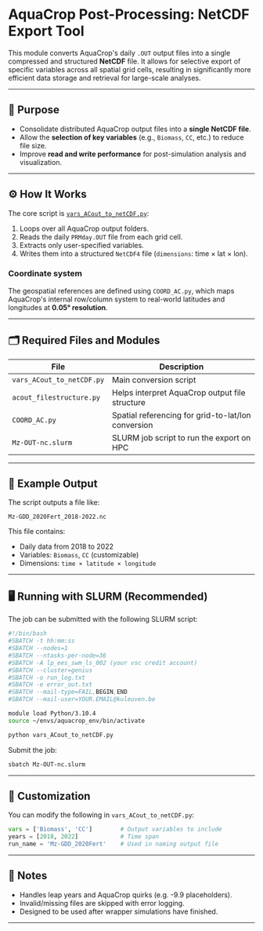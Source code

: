 # AquaCrop Post-Processing: NetCDF Export Tool

This module converts AquaCrop's daily `.OUT` output files into a single compressed and structured **NetCDF** file. It allows for selective export of specific variables across all spatial grid cells, resulting in significantly more efficient data storage and retrieval for large-scale analyses.

---

## 🧭 Purpose

- Consolidate distributed AquaCrop output files into a **single NetCDF file**.
- Allow the **selection of key variables** (e.g., `Biomass`, `CC`, etc.) to reduce file size.
- Improve **read and write performance** for post-simulation analysis and visualization.

---

## ⚙️ How It Works

The core script is [`vars_ACout_to_netCDF.py`](./vars_ACout_to_netCDF.py):

1. Loops over all AquaCrop output folders.
2. Reads the daily `PRMday.OUT` file from each grid cell.
3. Extracts only user-specified variables.
4. Writes them into a structured `NetCDF4` file (`dimensions`: time × lat × lon).

### Coordinate system

The geospatial references are defined using `COORD_AC.py`, which maps AquaCrop's internal row/column system to real-world latitudes and longitudes at **0.05° resolution**.

---

## 🗂 Required Files and Modules

| File | Description |
|------|-------------|
| `vars_ACout_to_netCDF.py` | Main conversion script |
| `acout_filestructure.py` | Helps interpret AquaCrop output file structure |
| `COORD_AC.py` | Spatial referencing for grid-to-lat/lon conversion |
| `Mz-OUT-nc.slurm` | SLURM job script to run the export on HPC |

---

## 🧪 Example Output

The script outputs a file like:

```
Mz-GDD_2020Fert_2018-2022.nc
```

This file contains:
- Daily data from 2018 to 2022
- Variables: `Biomass`, `CC` (customizable)
- Dimensions: `time × latitude × longitude`

---

## 🖥 Running with SLURM (Recommended)

The job can be submitted with the following SLURM script:

```bash
#!/bin/bash
#SBATCH -t hh:mm:ss
#SBATCH --nodes=1
#SBATCH --ntasks-per-node=36
#SBATCH -A lp_ees_swm_ls_002 (your vsc credit account)
#SBATCH --cluster=genius
#SBATCH -o run_log.txt
#SBATCH -e error_out.txt
#SBATCH --mail-type=FAIL,BEGIN,END
#SBATCH --mail-user=YOUR.EMAIL@kuleuven.be

module load Python/3.10.4
source ~/envs/aquacrop_env/bin/activate

python vars_ACout_to_netCDF.py
```

Submit the job:

```bash
sbatch Mz-OUT-nc.slurm
```

---

## 📝 Customization

You can modify the following in `vars_ACout_to_netCDF.py`:

```python
vars = ['Biomass', 'CC']        # Output variables to include
years = [2018, 2022]            # Time span
run_name = 'Mz-GDD_2020Fert'    # Used in naming output file
```

---

## 📌 Notes

- Handles leap years and AquaCrop quirks (e.g. -9.9 placeholders).
- Invalid/missing files are skipped with error logging.
- Designed to be used after wrapper simulations have finished.

---

